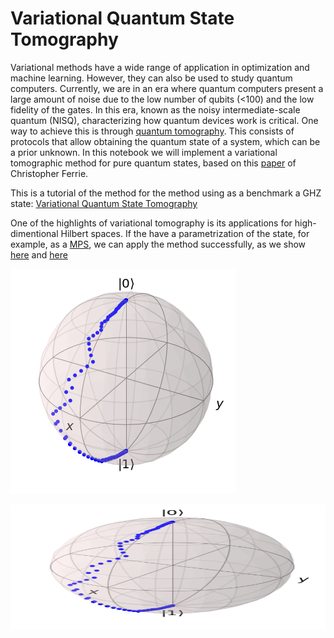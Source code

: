 # Variational Quantum State Tomography

Variational methods have a wide range of application in optimization and machine learning. However, they can also be used to study quantum computers. Currently, we are in an era where quantum computers present a large amount of noise due to the low number of qubits (<100) and the low fidelity of the gates. In this era, known as the noisy intermediate-scale quantum (NISQ), characterizing how quantum devices work is critical. One way to achieve this is through [quantum tomography](https://en.wikipedia.org/wiki/Quantum_tomography). This consists of protocols that allow obtaining the quantum state of a system, which can be a prior unknown. In this notebook we will implement a variational tomographic method for pure quantum states, based on this [paper](https://arxiv.org/abs/1406.4101) of Christopher Ferrie. 

This is a tutorial of the method for the method using as a benchmark a GHZ state: [Variational Quantum State Tomography](./Variational_Quantum_Tomography.ipynb)

One of the highlights of variational tomography is its applications for high-dimentional Hilbert spaces. If the have a parametrization of the state, for example, as a [MPS](https://en.wikipedia.org/wiki/Matrix_product_state), we can apply the method successfully, as we show [here](./Variational_Quantum_Tomography_26qb.ipynb) and [here](./Variational_Quantum_Tomography_30qb.ipynb)


![Bloch](https://github.com/lezav/variational_quantum_state_tomography/blob/main/Bloch%20Sphere/b1.png)

<p align="center">
  <img width="600" height="200" src="https://github.com/lezav/variational_quantum_state_tomography/blob/main/Bloch%20Sphere/b1.png">
</p>
